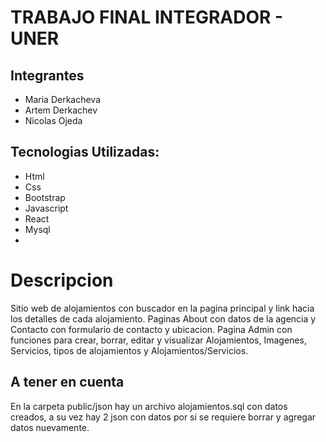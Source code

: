 # TRABAJO FINAL INTEGRADOR - UNER

## Integrantes
* Maria Derkacheva
* Artem Derkachev
* Nicolas Ojeda

## Tecnologias Utilizadas:

* Html
* Css
* Bootstrap
* Javascript
* React
* Mysql
* 
# Descripcion

Sitio web de alojamientos con buscador en la pagina principal y link hacia los detalles de cada alojamiento. Paginas About con datos de la agencia y Contacto con formulario de contacto y ubicacion.
Pagina Admin con funciones para crear, borrar, editar y visualizar Alojamientos, Imagenes, Servicios, tipos de alojamientos y Alojamientos/Servicios.

## A tener en cuenta

En la carpeta public/json hay un archivo alojamientos.sql con datos creados, a su vez hay 2 json con datos por si se requiere borrar y agregar datos nuevamente.
